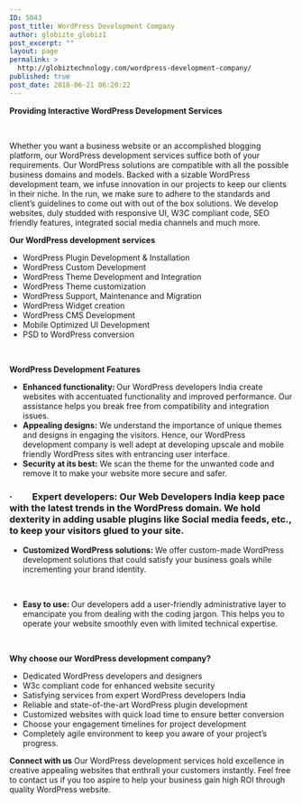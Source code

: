 ```yaml
---
ID: 5043
post_title: WordPress Development Company
author: globizte_globiz1
post_excerpt: ""
layout: page
permalink: >
  http://globiztechnology.com/wordpress-development-company/
published: true
post_date: 2018-06-21 06:20:22
---
```

<strong>Providing Interactive WordPress Development Services</strong>

&nbsp;

Whether you want a business website or an accomplished blogging platform, our WordPress development services suffice both of your requirements. Our WordPress solutions are compatible with all the possible business domains and models. Backed with a sizable WordPress development team, we infuse innovation in our projects to keep our clients in their niche. In the run, we make sure to adhere to the standards and client’s guidelines to come out with out of the box solutions. We develop websites, duly studded with responsive UI, W3C compliant code, SEO friendly features, integrated social media channels and much more.

<strong>Our WordPress development services</strong>
<ul>
 	<li>WordPress Plugin Development &amp; Installation</li>
 	<li>WordPress Custom Development</li>
 	<li>WordPress Theme Development and Integration</li>
 	<li>WordPress Theme customization</li>
 	<li>WordPress Support, Maintenance and Migration</li>
 	<li>WordPress Widget creation</li>
 	<li>WordPress CMS Development</li>
 	<li>Mobile Optimized UI Development</li>
 	<li>PSD to WordPress conversion</li>
</ul>
&nbsp;

<strong>WordPress Development Features</strong>
<ul>
 	<li><strong>Enhanced functionality: </strong>Our WordPress developers India create websites with accentuated functionality and improved performance. Our assistance helps you break free from compatibility and integration issues.</li>
 	<li><strong>Appealing designs:</strong> We understand the importance of unique themes and designs in engaging the visitors. Hence, our WordPress development company is well adept at developing upscale and mobile friendly WordPress sites with entrancing user interface.</li>
 	<li><strong>Security at its best:</strong> We scan the theme for the unwanted code and remove it to make your website more secure and safer.</li>
</ul>
<h3>·         Expert developers: Our Web Developers India keep pace with the latest trends in the WordPress domain. We hold dexterity in adding usable plugins like Social media feeds, etc., to keep your visitors glued to your site.</h3>
<ul>
 	<li><strong>Customized WordPress solutions: </strong>We offer custom-made WordPress development solutions that could satisfy your business goals while incrementing your brand identity.</li>
</ul>
&nbsp;
<ul>
 	<li><strong>Easy to use: </strong>Our developers add a user-friendly administrative layer to emancipate you from dealing with the coding jargon. This helps you to operate your website smoothly even with limited technical expertise.</li>
</ul>
&nbsp;

<strong>Why choose our WordPress development company?</strong>
<ul>
 	<li>Dedicated WordPress developers and designers</li>
 	<li>W3c compliant code for enhanced website security</li>
 	<li>Satisfying services from expert WordPress developers India</li>
 	<li>Reliable and state-of-the-art WordPress plugin development</li>
 	<li>Customized websites with quick load time to ensure better conversion</li>
 	<li>Choose your engagement timelines for project development</li>
 	<li>Completely agile environment to keep you aware of your project’s progress.</li>
</ul>
<strong>Connect with us</strong>
Our WordPress development services hold excellence in creative appealing websites that enthrall your customers instantly. Feel free to contact us if you too aspire to help your business gain high ROI through quality WordPress website.